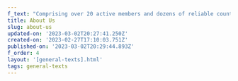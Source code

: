 ```yaml
---
f_text: "Comprising over 20 active members and dozens of reliable counterparties, FE participants can be described as early adopters of technology, highly educated, well connected and experienced professionals. Early members have anticipated the popularity of cryptocurrencies as early as 2012, spanning over a decade of proven track record in VC investments and direct patent innovations contributing to the digital economy, Bitcoin decentralisation, and Web3 infrastructure. \_Similar levels of competence are being achieved by FE members in the fields of machine learning and AI, allowing for enhanced product lines to be fully planned, developed, incorporated, and funded via a single collective of like-minded individuals."
title: About Us
slug: about-us
updated-on: '2023-03-02T20:27:41.250Z'
created-on: '2023-02-27T17:10:03.751Z'
published-on: '2023-03-02T20:29:44.893Z'
f_order: 4
layout: '[general-texts].html'
tags: general-texts
---
```



